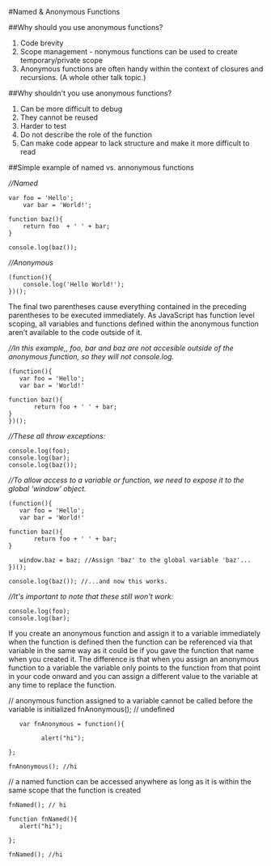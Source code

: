 #Named & Anonymous Functions


##Why should you use anonymous functions?

1) Code brevity <br>
2) Scope management - nonymous functions can be used to create temporary/private scope <br>
3) Anonymous functions are often handy within the context of closures and recursions. (A whole other talk topic.) <br>

##Why shouldn't you use anonymous functions?

1) Can be more difficult to debug <br>
2) They cannot be reused <br>
3) Harder to test <br>
4) Do not describe the role of the function <br> 
5) Can make code appear to lack structure and make it more difficult to read <br>


##Simple example of named vs. annonymous functions

_//Named_ <br>

	var foo = 'Hello';
	    var bar = 'World!';

	function baz(){
	    return foo  + ' ' + bar;
	}

	console.log(baz());

_//Anonymous_ <br>

	(function(){
   	    console.log('Hello World!');
	})();

The final two parentheses cause everything contained in the preceding parentheses to be executed immediately. 
As JavaScript has function level scoping, all variables and functions defined within the anonymous function aren’t available to the code outside of it.

_//In this example,, foo, bar and baz are not accesible outside of the anonymous function, so they will not console.log._ <br>

	(function(){
  	   var foo = 'Hello';
   	   var bar = 'World!'
  
  	function baz(){
      	   return foo + ' ' + bar;
  	}
	})();

_//These all throw exceptions:_ <br>

	console.log(foo);
 	console.log(bar);
	console.log(baz());

_//To allow access to a variable or function, we need to expose it to the global ‘window’ object._ <br>

	(function(){
  	   var foo = 'Hello';
  	   var bar = 'World!'
  
   	function baz(){
      	   return foo + ' ' + bar;
  	}

	   window.baz = baz; //Assign 'baz' to the global variable 'baz'...
	})();

	console.log(baz()); //...and now this works.

_//It's important to note that these still won't work:_ <br> 

	console.log(foo);
	console.log(bar);


If you create an anonymous function and assign it to a variable immediately when the function is 
defined then the function can be referenced via that variable in the same way as it could be if you 
gave the function that name when you created it. The difference is that when you assign an anonymous 
function to a variable the variable only points to the function from that point in your code onward 
and you can assign a different value to the variable at any time to replace the function. 


// anonymous function assigned to a variable cannot be called before the variable is initialized
	fnAnonymous(); // undefined

	   var fnAnonymous = function(){

    	     alert("hi");

	};

	fnAnonymous(); //hi

// a named function can be accessed anywhere as long as it is within the same scope that the function is created

	fnNamed(); // hi

	function fnNamed(){
	   alert("hi");

	};

	fnNamed(); //hi


